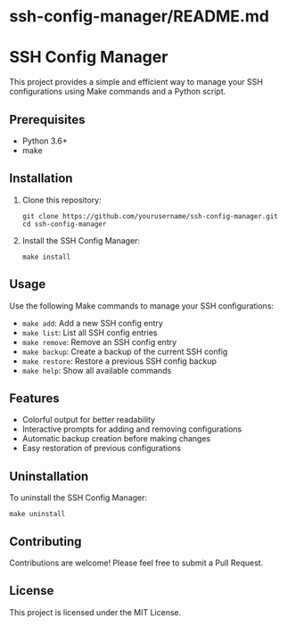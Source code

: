 # ssh-config-manager/README.md

# SSH Config Manager

This project provides a simple and efficient way to manage your SSH configurations using Make commands and a Python script.

## Prerequisites

- Python 3.6+
- make

## Installation

1. Clone this repository:
   ```
   git clone https://github.com/yourusername/ssh-config-manager.git
   cd ssh-config-manager
   ```

2. Install the SSH Config Manager:
   ```
   make install
   ```

## Usage

Use the following Make commands to manage your SSH configurations:

- `make add`: Add a new SSH config entry
- `make list`: List all SSH config entries
- `make remove`: Remove an SSH config entry
- `make backup`: Create a backup of the current SSH config
- `make restore`: Restore a previous SSH config backup
- `make help`: Show all available commands

## Features

- Colorful output for better readability
- Interactive prompts for adding and removing configurations
- Automatic backup creation before making changes
- Easy restoration of previous configurations

## Uninstallation

To uninstall the SSH Config Manager:

```
make uninstall
```

## Contributing

Contributions are welcome! Please feel free to submit a Pull Request.

## License

This project is licensed under the MIT License.